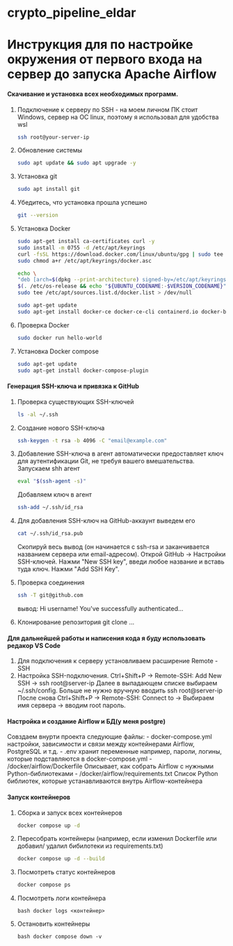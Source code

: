 # crypto_pipeline_eldar
<h1>Инструкция для по настройке окружения от первого входа на сервер до запуска Apache Airflow</h1> 

<h4>Скачивание и установка всех необходимых программ.</h4>

1. Подключение к серверу по SSH - на моем личном ПК стоит Windows, сервер на ОС linux, поэтому я использовал для удобства wsl
    ```bash
    ssh root@your-server-ip
    ```

2. Обновление системы
    ```bash
    sudo apt update && sudo apt upgrade -y
    ```

3. Установка git
    ```bash
    sudo apt install git
    ```

4. Убедитесь, что установка прошла успешно
    ```bash
    git --version
    ```

5. Установка Docker
    ```bash
    sudo apt-get install ca-certificates curl -y
    sudo install -m 0755 -d /etc/apt/keyrings
    curl -fsSL https://download.docker.com/linux/ubuntu/gpg | sudo tee /etc/apt/keyrings/docker.asc > /dev/null
    sudo chmod a+r /etc/apt/keyrings/docker.asc

    echo \
    "deb [arch=$(dpkg --print-architecture) signed-by=/etc/apt/keyrings/docker.asc] https://download.docker.com/linux/ubuntu \
    $(. /etc/os-release && echo "${UBUNTU_CODENAME:-$VERSION_CODENAME}") stable" | \
    sudo tee /etc/apt/sources.list.d/docker.list > /dev/null

    sudo apt-get update
    sudo apt-get install docker-ce docker-ce-cli containerd.io docker-buildx-plugin docker-compose-plugin -y
    ```

6. Проверка Docker
    ```bash
    sudo docker run hello-world
    ```

7. Установка Docker compose
    ```bash
    sudo apt-get update
    sudo apt-get install docker-compose-plugin
    ```

<h4>Генерация SSH-ключа и привязка к GitHub</h4>

1. Проверка существующих SSH-ключей
    ```bash
    ls -al ~/.ssh
    ```
2. Создание нового SSH-ключа
    ```bash
    ssh-keygen -t rsa -b 4096 -C "email@example.com"
    ```

3. Добавление SSH-ключа в агент автоматически предоставляет ключ для аутентификации Git, не требуя вашего вмешательства.
    Запускаем shh агент
    ```bash
    eval "$(ssh-agent -s)"
    ```
    Добавляем ключ в агент
    ```bash
    ssh-add ~/.ssh/id_rsa
    ```
4. Для добавления SSH-ключ на GitHub-аккаунт выведем его
    ```bash
    cat ~/.ssh/id_rsa.pub
    ```
    Скопируй весь вывод (он начинается с ssh-rsa и заканчивается названием сервера или email-адресом).
    Открой GitHub → Настройки SSH-ключей.
    Нажми "New SSH key", введи любое название и вставь туда ключ.
    Нажми "Add SSH Key".

5. Проверка соединения
    ```bash
    ssh -T git@github.com
    ```
    вывод: Hi username! You've successfully authenticated...

6. Клонирование репозитория
    git clone ...

<h4>Для дальнейшей работы и написения кода я буду использовать редакор VS Code</h4>

1. Для подключения к серверу установливаем расширение Remote - SSH
2. Настройка SSH-подключения. 
    Ctrl+Shift+P -> Remote-SSH: Add New SSH -> ssh root@server-ip
    Далее в выпадающем списке выбираем ~/.ssh/config. Больше не нужно вручную вводить ssh root@server-ip
    После снова Ctrl+Shift+P  -> Remote-SSH: Connect to -> Выбираем имя сервера -> вводим root пароль.


<h4>Настройка и создание Airflow и БД(у меня postgre)</h4>
    Совздаем внурти проекта следующие файлы: 
    - docker-compose.yml настройки, зависимости и связи между контейнерами Airflow, PostgreSQL и т.д.
    - .env хранит переменные например, пароли, логины, которые подставляются в docker-compose.yml
    - /docker/airflow/Dockerfile Описывает, как собрать Airflow с нужными Python-библиотеками
    - /docker/airflow/requirements.txt Список Python библиотек, которые устанавливаются внутрь Airflow-контейнера

<h4>Запуск контейнеров</h4>

1. Сборка и запуск всех контейнеров
    ```bash 
    docker compose up -d 
    ``` 
2. Пересобрать контейнеры (например, если изменил Dockerfile или добавил/ удалил бибилотеки из requirements.txt)
    ```bash 
    docker compose up -d --build 
    ``` 
3. Посмотреть статус контейнеров
    ```bash 
    docker compose ps 
    ```
4. Посмотреть логи контейнера
    ```
    bash docker logs <контейнер> 
    ``` 
5. Остановить контейнеры 
    ```
    bash docker compose down -v 
    ```
 
